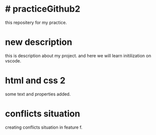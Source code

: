 # # practiceGithub2
this repositery for my practice.
# new description
this is description about my project. and here we will learn initilization on vscode.
# html and css 2
some text and properties added.
# conflicts situation
creating conflicts situation in feature f.